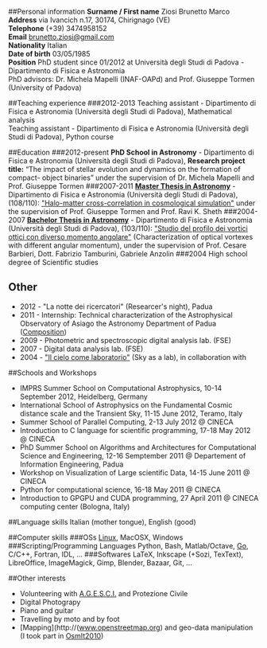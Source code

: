 <!-- 
.. link: 
.. description: 
.. tags: personal, phd, work
.. date: 2013/08/16 23:40:58
.. title: Curriculum vitae
.. slug: curriculum-vitae
-->

##Personal information
**Surname / First name** Ziosi Brunetto Marco    
**Address** via Ivancich n.17, 30174, Chirignago (VE)    
**Telephone** (+39) 3474958152    
**Email** brunetto.ziosi@gmail.com    
**Nationality** Italian    
**Date of birth** 03/05/1985    
**Position** PhD student since 01/2012 at Università degli Studi di Padova - Dipartimento di Fisica e Astronomia    
PhD advisors: Dr. Michela Mapelli (INAF-OAPd) and Prof. Giuseppe Tormen (University of Padova)

##Teaching experience
###2012-2013
Teaching assistant - Dipartimento di Fisica e Astronomia (Università degli Studi di Padova), Mathematical
analysis    
Teaching assistant - Dipartimento di Fisica e Astronomia (Università degli Studi di Padova), Python
course    

##Education
###2012-present 
**PhD School in Astronomy** - Dipartimento di Fisica e Astronomia (Università degli Studi di Padova),
**Research project title:** “The impact of stellar evolution and dynamics on the formation of compact-
object binaries” under the supervision of Dr. Michela Mapelli and Prof. Giuseppe Tormen
###2007-2011
[**Master Thesis in Astronomy**](research/master.html) - Dipartimento di Fisica e Astronomia (Università degli Studi di Padova),
(108/110): ["Halo-matter cross-correlation in cosmological simulation"](../files/masterThesis.pdf) under the supervision of
Prof. Giuseppe Tormen and Prof. Ravi K. Sheth
###2004-2007
[**Bachelor Thesis in Astronomy**](research/bachelor.html) - Dipartimento di Fisica e Astronomia (Università degli Studi di Padova),
(103/110): ["Studio del profilo dei vortici ottici con diverso momento angolare"](../files/bachelorThesis.pdf) (Characterization of
optical vortexes with different angular momentum), under the supervision of Prof. Cesare Barbieri, Dott.
Fabrizio Tamburini, Gabriele Anzolin
###2004
High school degree of Scientific studies

## Other

* 2012 - "La notte dei ricercatori" (Researcer's night), Padua
* 2011 - Internship: Technical characterization of the Astrophysical Observatory of Asiago
the Astronomy Department of Padua ([Composition](../files/CieloLaboratorio-Morin-ZiosiPontiniDelnegro.pdf))
* 2009 - Photometric and spectroscopic digital analysis lab. (FSE)
* 2007 - Digital data analysis lab. (FSE)
* 2004 - ["Il cielo come laboratorio"](http://www.astro.unipd.it/progettoeducativo/) (Sky as a lab), in collaboration with 

##Schools and Workshops
* IMPRS Summer School on Computational Astrophysics, 10-14 September 2012, Heidelberg, Germany
* International School of Astrophysics on the Fundamental Cosmic distance scale and the Transient Sky, 11-15 June 2012, Teramo, Italy
* Summer School of Parallel Computing, 2-13 July 2012 @ CINECA
* Introduction to C language for scientific programming, 17-18 May 2012 @ CINECA
* PhD Summer School on Algorithms and Architectures for Computational Science and Engineering, 12-16 Semptember 2011 @ Departement of Information Engineering, Padua
* Workshop on Visualization of Large scientific Data, 14-15 June 2011 @ CINECA
* Python for computational science, 16-18 May 2011 @ CINECA
* Introduction to GPGPU and CUDA programming, 27 April 2011 @ CINECA computing center (Bologna, Italy)

##Language skills
Italian (mother tongue), English (good)

##Computer skills
###OSs
[Linux](http://www.ubuntu.org), MacOSX, Windows
###Scripting/Programming Languages
Python, Bash, Matlab/Octave, [Go](http://golang.org), C/C++, Fortran, IDL, ...
###Softwares
LaTeX, Inkscape (+Sozi, TexText), LibreOffice, ImageMagick, Gimp, Blender, Bazaar, Git, ...

##Other interests
* Volunteering with [A.G.E.S.C.I.](http://www.agesci.org) and Protezione Civile
* Digital Photograpy
* Piano and guitar
* Travelling by moto and by foot
* [Mapping](http://(www.openstreetmap.org) and geo-data manipulation 
(I took part in [OsmIt2010](http://www.dicat.unige.it/osmit2010/))
